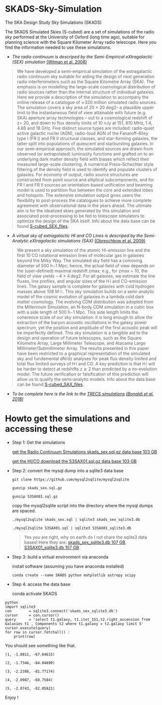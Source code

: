 # SKADS-Sky-Simulation

The SKA Design Study Sky Simulations (SKADS)

The SKADS Simulated Skies (S-cubed) are a set of simulations of the radio sky performed at the
University of Oxford (long time ago), suitable for planning science with the Square Kilometer 
Array radio telescope. Here you find the information needed to use these simulations.


- *The radio continuum is descriped by the Semi-Empirical
eXtragalactic (SEX) simulation* [(Wilman et al. 2008)](https://academic.oup.com/mnras/article/388/3/1335/956611)

>We have developed a semi-empirical simulation of the extragalactic radio continuum sky suitable for aiding the design of next generation radio interferometers such as the Square Kilometre Array (SKA). The emphasis is on modelling the large-scale cosmological distribution of radio sources rather than the internal structure of individual galaxies. Here we provide a description of the simulation to accompany the online release of a catalogue of ≃320 million simulated radio sources. The simulation covers a sky area of 20 × 20 deg2– a plausible upper limit to the instantaneous field of view attainable with future (e.g. SKA) aperture array technologies – out to a cosmological redshift of z= 20, and down to flux density limits of 10 nJy at 151, 610 MHz, 1.4, 4.86 and 18 GHz. Five distinct source types are included: radio-quiet active galactic nuclei (AGN), radio-loud AGN of the Fanaroff–Riley type I (FR I) and FR II structural classes, and star-forming galaxies, the latter split into populations of quiescent and starbursting galaxies.
In our semi-empirical approach, the simulated sources are drawn from observed (or extrapolated) luminosity functions and grafted on to an underlying dark matter density field with biases which reflect their measured large-scale clustering. A numerical Press–Schechter style filtering of the density field is used to identify and populate clusters of galaxies. For economy of output, radio source structures are constructed from point source and elliptical subcomponents, and for FR I and FR II sources an orientation-based unification and beaming model is used to partition flux between the core and extended lobes and hotspots. The extensive simulation output gives users the flexibility to post-process the catalogues to achieve more complete agreement with observational data in the years ahead. The ultimate aim is for the idealized skies generated by this simulation and associated post-processing to be fed to telescope simulators to optimize the design of the SKA itself. Info about the data base can be found [S-cubed_SEX_files](https://github.com/hrkloeck/SKADS-Sky-Simulation/blob/main/S-cubed_SEX_files/S-cubed_SEX.pdf).


- *A virtual sky of extragalactic HI and CO Lines is descriped by the Semi-Analytic
eXtragalactic simulations (SAX)* [(Obreschkow et al. 2009)](https://iopscience.iop.org/article/10.1088/0004-637X/703/2/1890)

>We present a sky simulation of the atomic HI-emission line and the first 10 CO rotational emission lines of molecular gas in galaxies beyond the Milky Way. The simulated sky field has a comoving diameter of 500 h−1 Mpc; hence, the actual field of view depends on the (user-defined) maximal redshift zmax; e.g., for zmax = 10, the field of view yields ∼4 × 4 deg2. For all galaxies, we estimate the line fluxes, line profiles, and angular sizes of the H i and CO-emission lines. The galaxy sample is complete for galaxies with cold hydrogen masses above 108 M☉. This sky simulation builds on a semi-analytic model of the cosmic evolution of galaxies in a lambda cold dark matter cosmology. The evolving CDM distribution was adopted from the Millennium Simulation, an N-body CDM simulation in a cubic box with a side length of 500 h−1 Mpc. This side length limits the coherence scale of our sky simulation: it is long enough to allow the extraction of the baryon acoustic oscillations in the galaxy power spectrum, yet the position and amplitude of the first acoustic peak will be imperfectly defined. This sky simulation is a tangible aid to the design and operation of future telescopes, such as the Square Kilometre Array, Large Millimeter Telescope, and Atacama Large Millimeter/Submillimeter Array. The results presented in this paper have been restricted to a graphical representation of the simulated sky and fundamental dN/dz analyses for peak flux density limited and total flux limited surveys of H i and CO. A key prediction is that H i will be harder to detect at redshifts z ≳ 2 than predicted by a no-evolution model. The future verification or falsification of this prediction will allow us to qualify the semi-analytic models. Info about the data base can be found [S-cubed_SAX_files](https://github.com/hrkloeck/SKADS-Sky-Simulation/blob/main/S-cubed_SAX_files/S-cubed_SAX.pdf).

- *To be complete here is the link to the [TRECS simulations](https://github.com/abonaldi/TRECS) [(Bonaldi et al. 2018)](https://academic.oup.com/mnras/article/482/1/2/5108200)*

# Howto get the simulations and accessing these 

- Step 1: Get the simulations

    [get the Radio Continuum Simulations skads_sex.sql.gz data base 103 GB](http://ftp.mpifr-bonn.mpg.de/s-cubed/skads_sex.sql.gz)

    [get the HI/CO download the S3SAX01.sql.gz data base 103 GB](http://ftp.mpifr-bonn.mpg.de/s-cubed/S3SAX01.sql.gz)


- Step 2: convert the mysql dump into a sqlite3 data base 

    ```git clone https://github.com/mysql2sqlite/mysql2sqlite```

    ```gunzip skads_sex.sql.gz```

    ```gunzip S3SAX01.sql.gz```

    copy the mysql2sqlite script into the directory where the mysql dumps are spaced.

    ```./mysql2sqlite skads_sex.sql | sqlite3 skads_sex_sqlite3.db```

    ```./mysql2sqlite S3SAX01.sql | sqlite3 S3SAX01_sqlite3.db```



    >Yes you are right, why on earth do I not share the sqlite3 data bases! Here they are:
    [skads_sex_sqlite3.db 107 GB](http://ftp.mpifr-bonn.mpg.de/s-cubed/skads_sex_sqlite3.db), [S3SAX01_sqlite3.db 107 GB](http://ftp.mpifr-bonn.mpg.de/s-cubed/S3SAX01_sqlite3.db)
  
- Step 3: build a virtual environment via anaconda

    install software (assuming you have anaconda installed)

    ```conda create --name SKADS python matplotlib astropy scipy```

- Step 4: access the data base

    conda activate SKADS

~~~
python
import sqlite3
con        = sqlite3.connect('skads_sex_sqlite3.db')
cursor     = con.cursor()
query      = 'select t1.galaxy, t1.itot_151,t2.right_ascension from Galaxies t1 , Components t2 where t1.galaxy = t2.galaxy limit 5'
cursor.execute(query)
for row in cursor.fetchall() :
    print(row)
~~~

You should see something like that.

    (1, -1.8811, -67.64615)
    
    (2, -1.7346, -84.04899)
    
    (3, -2.2386, -81.77174)
    
    (4, -2.0987, -68.7584)
    
    (5, -2.0743, -82.05821)
    


Enjoy ! 
